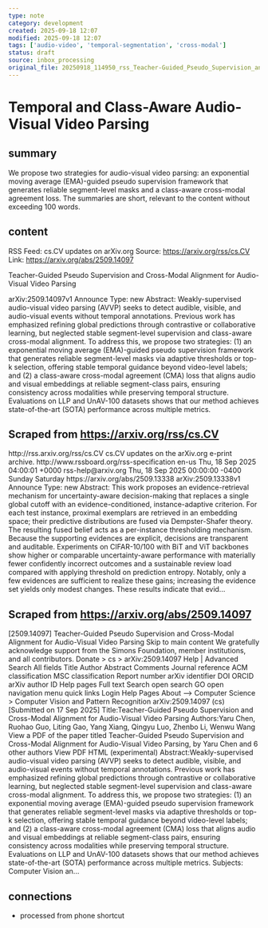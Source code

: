 ```yaml
---
type: note
category: development
created: 2025-09-18 12:07
modified: 2025-09-18 12:07
tags: ['audio-video', 'temporal-segmentation', 'cross-modal']
status: draft
source: inbox_processing
original_file: 20250918_114950_rss_Teacher-Guided_Pseudo_Supervision_and_Cross-Modal_.txt
---
```


# Temporal and Class-Aware Audio-Visual Video Parsing

## summary
We propose two strategies for audio-visual video parsing: an exponential moving average (EMA)-guided pseudo supervision framework that generates reliable segment-level masks and a class-aware cross-modal agreement loss. The summaries are short, relevant to the content without exceeding 100 words.

## content
RSS Feed: cs.CV updates on arXiv.org
Source: https://arxiv.org/rss/cs.CV
Link: https://arxiv.org/abs/2509.14097

Teacher-Guided Pseudo Supervision and Cross-Modal Alignment for Audio-Visual Video Parsing

arXiv:2509.14097v1 Announce Type: new Abstract: Weakly-supervised audio-visual video parsing (AVVP) seeks to detect audible, visible, and audio-visual events without temporal annotations. Previous work has emphasized refining global predictions through contrastive or collaborative learning, but neglected stable segment-level supervision and class-aware cross-modal alignment. To address this, we propose two strategies: (1) an exponential moving average (EMA)-guided pseudo supervision framework that generates reliable segment-level masks via adaptive thresholds or top-k selection, offering stable temporal guidance beyond video-level labels; and (2) a class-aware cross-modal agreement (CMA) loss that aligns audio and visual embeddings at reliable segment-class pairs, ensuring consistency across modalities while preserving temporal structure. Evaluations on LLP and UnAV-100 datasets shows that our method achieves state-of-the-art (SOTA) performance across multiple metrics.

## Scraped from https://arxiv.org/rss/cs.CV
<?xml version='1.0' encoding='UTF-8'?>
<rss xmlns:arxiv="http://arxiv.org/schemas/atom" xmlns:dc="http://purl.org/dc/elements/1.1/" xmlns:atom="http://www.w3.org/2005/Atom" xmlns:content="http://purl.org/rss/1.0/modules/content/" version="2.0">
  <channel>
    <title>cs.CV updates on arXiv.org</title>
    <link>http://rss.arxiv.org/rss/cs.CV</link>
    <description>cs.CV updates on the arXiv.org e-print archive.</description>
    <atom:link href="http://rss.arxiv.org/rss/cs.CV" rel="self" type="application/rss+xml"/>
    <docs>http://www.rssboard.org/rss-specification</docs>
    <language>en-us</language>
    <lastBuildDate>Thu, 18 Sep 2025 04:00:01 +0000</lastBuildDate>
    <managingEditor>rss-help@arxiv.org</managingEditor>
    <pubDate>Thu, 18 Sep 2025 00:00:00 -0400</pubDate>
    <skipDays>
      <day>Sunday</day>
      <day>Saturday</day>
    </skipDays>
    <item>
      <title>Proximity-Based Evidence Retrieval for Uncertainty-Aware Neural Networks</title>
      <link>https://arxiv.org/abs/2509.13338</link>
      <description>arXiv:2509.13338v1 Announce Type: new 
Abstract: This work proposes an evidence-retrieval mechanism for uncertainty-aware decision-making that replaces a single global cutoff with an evidence-conditioned, instance-adaptive criterion. For each test instance, proximal exemplars are retrieved in an embedding space; their predictive distributions are fused via Dempster-Shafer theory. The resulting fused belief acts as a per-instance thresholding mechanism. Because the supporting evidences are explicit, decisions are transparent and auditable. Experiments on CIFAR-10/100 with BiT and ViT backbones show higher or comparable uncertainty-aware performance with materially fewer confidently incorrect outcomes and a sustainable review load compared with applying threshold on prediction entropy. Notably, only a few evidences are sufficient to realize these gains; increasing the evidence set yields only modest changes. These results indicate that evid...


## Scraped from https://arxiv.org/abs/2509.14097
[2509.14097] Teacher-Guided Pseudo Supervision and Cross-Modal Alignment for Audio-Visual Video Parsing Skip to main content We gratefully acknowledge support from the Simons Foundation, member institutions, and all contributors. Donate &gt; cs &gt; arXiv:2509.14097 Help | Advanced Search All fields Title Author Abstract Comments Journal reference ACM classification MSC classification Report number arXiv identifier DOI ORCID arXiv author ID Help pages Full text Search open search GO open navigation menu quick links Login Help Pages About --> Computer Science > Computer Vision and Pattern Recognition arXiv:2509.14097 (cs) [Submitted on 17 Sep 2025] Title:Teacher-Guided Pseudo Supervision and Cross-Modal Alignment for Audio-Visual Video Parsing Authors:Yaru Chen, Ruohao Guo, Liting Gao, Yang Xiang, Qingyu Luo, Zhenbo Li, Wenwu Wang View a PDF of the paper titled Teacher-Guided Pseudo Supervision and Cross-Modal Alignment for Audio-Visual Video Parsing, by Yaru Chen and 6 other authors View PDF HTML (experimental) Abstract:Weakly-supervised audio-visual video parsing (AVVP) seeks to detect audible, visible, and audio-visual events without temporal annotations. Previous work has emphasized refining global predictions through contrastive or collaborative learning, but neglected stable segment-level supervision and class-aware cross-modal alignment. To address this, we propose two strategies: (1) an exponential moving average (EMA)-guided pseudo supervision framework that generates reliable segment-level masks via adaptive thresholds or top-k selection, offering stable temporal guidance beyond video-level labels; and (2) a class-aware cross-modal agreement (CMA) loss that aligns audio and visual embeddings at reliable segment-class pairs, ensuring consistency across modalities while preserving temporal structure. Evaluations on LLP and UnAV-100 datasets shows that our method achieves state-of-the-art (SOTA) performance across multiple metrics. Subjects: Computer Vision an...


## connections
- processed from phone shortcut
